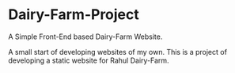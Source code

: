 # Dairy-Farm-Project

A Simple Front-End based Dairy-Farm Website.

A small start of developing websites of my own. This is a project of developing a static website for Rahul Dairy-Farm.
